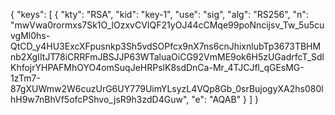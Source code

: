 {
    "keys": [
    {
        "kty": "RSA",
        "kid": "key-1",
        "use": "sig",
        "alg": "RS256",
        "n": "mwVwa0rormxs7Sk1O_lOzxvCVIQF21yOJ44cCMqe99poNncijsv_Tw_5u5cuvgMl0hs-QtCD_y4HU3ExcXFpusnkp3Sh5vdSOPfcx9nX7ns6cnJhixnlubTp3673TBHMnb2XgIItJT78iCRRFmJBSJJP63WTaluaOiCG92VmME9ok6H5zUGadrfcT_SdlKhfojrYHPAFMhOYO4omSuqJeHRPslK8sdDnCa-Mr_4TJCJfl_qGEsMG-1zTm7-87gXUWmw2W6cuzUrG6UY779UimYLsyzL4VQp8Gb_0srBujogyXA2hs080lhH9w7nBhVf5ofcPShvo_jsR9h3zdD4Guw",
        "e": "AQAB"
    }
    ]
  }
